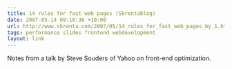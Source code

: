 ```yaml
---
title: 14 rules for fast web pages (Skrentablog)
date: 2007-05-14 09:10:36 +10:00
url: http://www.skrenta.com/2007/05/14_rules_for_fast_web_pages_by_1.html
tags: performance slides frontend webdevelopment
layout: link
---
```

Notes from a talk by Steve Souders of Yahoo on front-end optimization.
